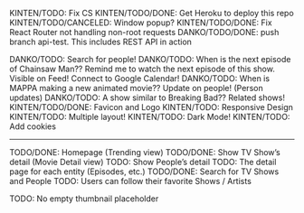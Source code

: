 KINTEN/TODO: Fix CS
KINTEN/TODO/DONE: Get Heroku to deploy this repo
KINTEN/TODO/CANCELED: Window popup?
KINTEN/TODO/DONE: Fix React Router not handling non-root requests
DANKO/TODO/DONE: push branch api-test. This includes REST API in action

DANKO/TODO: Search for people!
DANKO/TODO: When is the next episode of Chainsaw Man?? Remind me to watch the next episode of this show. Visible on Feed! Connect to Google Calendar!
DANKO/TODO: When is MAPPA making a new animated movie?? Update on people! (Person updates)
DANKO/TODO: A show similar to Breaking Bad?? Related shows!
KINTEN/TODO/DONE: Favicon and Logo
KINTEN/TODO: Responsive Design
KINTEN/TODO: Multiple layout!
KINTEN/TODO: Dark Mode!
KINTEN/TODO: Add cookies

---


TODO/DONE: Homepage (Trending view)
TODO/DONE: Show TV Show’s detail (Movie Detail view)
TODO: Show People’s detail
TODO: The detail page for each entity (Episodes, etc.)
TODO/DONE: Search for TV Shows and People
TODO: Users can follow their favorite Shows / Artists

TODO: No empty thumbnail placeholder